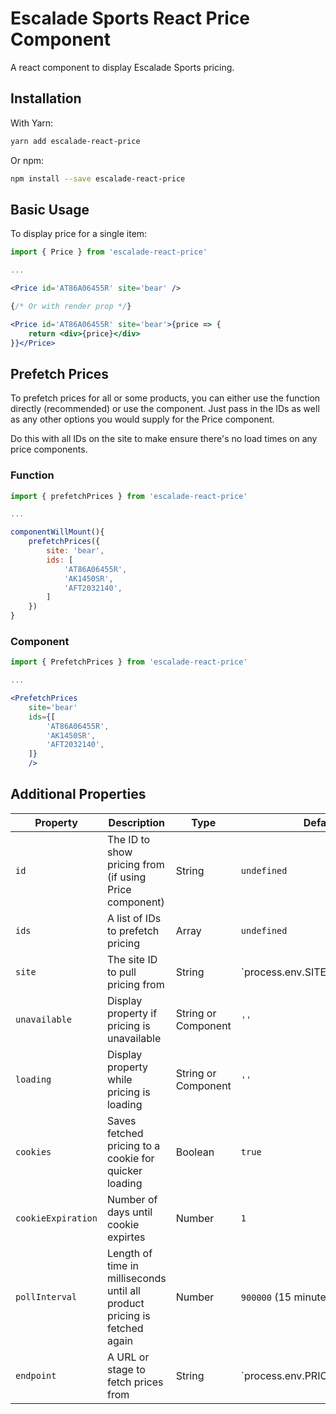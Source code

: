 # Escalade Sports React Price Component

A react component to display Escalade Sports pricing.

## Installation

With Yarn:

```bash
yarn add escalade-react-price
```

Or npm:

```bash
npm install --save escalade-react-price
```

## Basic Usage

To display price for a single item:

```jsx
import { Price } from 'escalade-react-price'

...

<Price id='AT86A06455R' site='bear' />

{/* Or with render prop */}

<Price id='AT86A06455R' site='bear'>{price => {
	return <div>{price}</div>
}}</Price>

```

## Prefetch Prices

To prefetch prices for all or some products, you can either use the function directly (recommended) or use the component. Just pass in the IDs as well as any other options you would supply for the Price component.

Do this with all IDs on the site to make ensure there's no load times on any price components.

### Function

```jsx
import { prefetchPrices } from 'escalade-react-price'

...

componentWillMount(){
	prefetchPrices({
		site: 'bear',
		ids: [
			'AT86A06455R',
			'AK1450SR',
			'AFT2032140',
		]
	})
}
```

### Component

```jsx
import { PrefetchPrices } from 'escalade-react-price'

...

<PrefetchPrices
	site='bear'
	ids={[
		'AT86A06455R',
		'AK1450SR',
		'AFT2032140',
	]}
	/>
```


## Additional Properties

Property | Description | Type | Default
--- | --- | --- | ---
`id` | The ID to show pricing from (if using Price component) | String | `undefined`
`ids` | A list of IDs to prefetch pricing | Array | `undefined`
`site` | The site ID to pull pricing from | String | `process.env.SITE_ID || process.env.GATSBY_SITE_ID`
`unavailable` | Display property if pricing is unavailable | String or Component | `''`
`loading` | Display property while pricing is loading | String or Component | `''`
`cookies` | Saves fetched pricing to a cookie for quicker loading | Boolean | `true`
`cookieExpiration` | Number of days until cookie expirtes | Number | `1`
`pollInterval` | Length of time in milliseconds until all product pricing is fetched again | Number | `900000` (15 minutes)
`endpoint` | A URL or stage to fetch prices from | String | `process.env.PRICING_ENDPOINT || process.env.GATSBY_PRICING_ENDPOINT || 'production'`